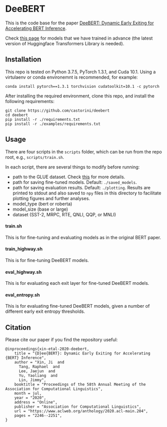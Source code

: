 # DeeBERT

This is the code base for the paper [DeeBERT: Dynamic Early Exiting for Accelerating BERT Inference](https://www.aclweb.org/anthology/2020.acl-main.204/).

Check [this page](https://huggingface.co/ji-xin) for models that we have trained in advance (the latest version of Huggingface Transformers Library is needed).


## Installation

This repo is tested on Python 3.7.5, PyTorch 1.3.1, and Cuda 10.1. Using a virtulaenv or conda environemnt is recommended, for example:

```
conda install pytorch==1.3.1 torchvision cudatoolkit=10.1 -c pytorch
```

After installing the required environment, clone this repo, and install the following requirements:

```
git clone https://github.com/castorini/deebert
cd deebert
pip install -r ./requirements.txt
pip install -r ./examples/requirements.txt
```



## Usage

There are four scripts in the `scripts` folder, which can be run from the repo root, e.g., `scripts/train.sh`.

In each script, there are several things to modify before running:

* path to the GLUE dataset. Check [this](https://gist.github.com/W4ngatang/60c2bdb54d156a41194446737ce03e2e) for more details.
* path for saving fine-tuned models. Default: `./saved_models`.
* path for saving evaluation results. Default: `./plotting`. Results are printed to stdout and also saved to `npy` files in this directory to facilitate plotting figures and further analyses.
* model_type (bert or roberta)
* model_size (base or large)
* dataset (SST-2, MRPC, RTE, QNLI, QQP, or MNLI)

#### train.sh

This is for fine-tuning and evaluating models as in the original BERT paper.

#### train_highway.sh

This is for fine-tuning DeeBERT models.

#### eval_highway.sh

This is for evaluating each exit layer for fine-tuned DeeBERT models.

#### eval_entropy.sh

This is for evaluating fine-tuned DeeBERT models, given a number of different early exit entropy thresholds.



## Citation

Please cite our paper if you find the repository useful:
```
@inproceedings{xin-etal-2020-deebert,
    title = "{D}ee{BERT}: Dynamic Early Exiting for Accelerating {BERT} Inference",
    author = "Xin, Ji  and
      Tang, Raphael  and
      Lee, Jaejun  and
      Yu, Yaoliang  and
      Lin, Jimmy",
    booktitle = "Proceedings of the 58th Annual Meeting of the Association for Computational Linguistics",
    month = jul,
    year = "2020",
    address = "Online",
    publisher = "Association for Computational Linguistics",
    url = "https://www.aclweb.org/anthology/2020.acl-main.204",
    pages = "2246--2251",
}
```

